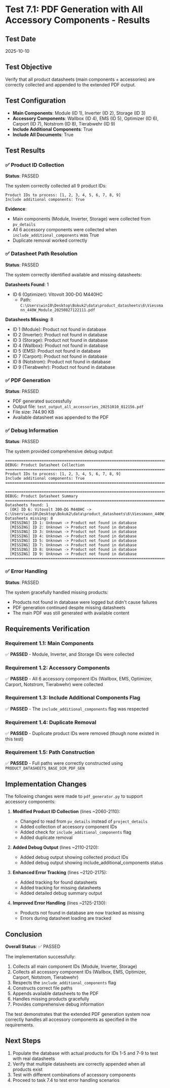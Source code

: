 # Test 7.1: PDF Generation with All Accessory Components - Results

## Test Date

2025-10-10

## Test Objective

Verify that all product datasheets (main components + accessories) are correctly collected and appended to the extended PDF output.

## Test Configuration

- **Main Components**: Module (ID 1), Inverter (ID 2), Storage (ID 3)
- **Accessory Components**: Wallbox (ID 4), EMS (ID 5), Optimizer (ID 6), Carport (ID 7), Notstrom (ID 8), Tierabwehr (ID 9)
- **Include Additional Components**: True
- **Include All Documents**: True

## Test Results

### ✅ Product ID Collection

**Status**: PASSED

The system correctly collected all 9 product IDs:

```
Product IDs to process: [1, 2, 3, 4, 5, 6, 7, 8, 9]
Include additional components: True
```

**Evidence**:

- Main components (Module, Inverter, Storage) were collected from `pv_details`
- All 6 accessory components were collected when `include_additional_components` was True
- Duplicate removal worked correctly

### ✅ Datasheet Path Resolution

**Status**: PASSED

The system correctly identified available and missing datasheets:

**Datasheets Found**: 1

- ID 6 (Optimizer): Vitovolt 300-DG M440HC
  - Path: `C:\Users\win10\Desktop\Bokuk2\data\product_datasheets\6\Viessmann_440W_Module_20250827122111.pdf`

**Datasheets Missing**: 8

- ID 1 (Module): Product not found in database
- ID 2 (Inverter): Product not found in database
- ID 3 (Storage): Product not found in database
- ID 4 (Wallbox): Product not found in database
- ID 5 (EMS): Product not found in database
- ID 7 (Carport): Product not found in database
- ID 8 (Notstrom): Product not found in database
- ID 9 (Tierabwehr): Product not found in database

### ✅ PDF Generation

**Status**: PASSED

- PDF generated successfully
- Output file: `test_output_all_accessories_20251010_012156.pdf`
- File size: 744.90 KB
- Available datasheet was appended to the PDF

### ✅ Debug Information

**Status**: PASSED

The system provided comprehensive debug output:

```
================================================================================
DEBUG: Product Datasheet Collection
================================================================================
Product IDs to process: [1, 2, 3, 4, 5, 6, 7, 8, 9]
Include additional components: True
================================================================================

================================================================================
DEBUG: Product Datasheet Summary
================================================================================
Datasheets found: 1
  [OK] ID 6: Vitovolt 300-DG M440HC -> C:\Users\win10\Desktop\Bokuk2\data\product_datasheets\6\Viessmann_440W_Module_20250827122111.pdf
Datasheets missing: 8
  [MISSING] ID 1: Unknown -> Product not found in database
  [MISSING] ID 2: Unknown -> Product not found in database
  [MISSING] ID 3: Unknown -> Product not found in database
  [MISSING] ID 4: Unknown -> Product not found in database
  [MISSING] ID 5: Unknown -> Product not found in database
  [MISSING] ID 7: Unknown -> Product not found in database
  [MISSING] ID 8: Unknown -> Product not found in database
  [MISSING] ID 9: Unknown -> Product not found in database
================================================================================
```

### ✅ Error Handling

**Status**: PASSED

The system gracefully handled missing products:

- Products not found in database were logged but didn't cause failures
- PDF generation continued despite missing datasheets
- The main PDF was still generated with available content

## Requirements Verification

### Requirement 1.1: Main Components

✅ **PASSED** - Module, Inverter, and Storage IDs were collected

### Requirement 1.2: Accessory Components

✅ **PASSED** - All 6 accessory component IDs (Wallbox, EMS, Optimizer, Carport, Notstrom, Tierabwehr) were collected

### Requirement 1.3: Include Additional Components Flag

✅ **PASSED** - The `include_additional_components` flag was respected

### Requirement 1.4: Duplicate Removal

✅ **PASSED** - Duplicate product IDs were removed (though none existed in this test)

### Requirement 1.5: Path Construction

✅ **PASSED** - Full paths were correctly constructed using `PRODUCT_DATASHEETS_BASE_DIR_PDF_GEN`

## Implementation Changes

The following changes were made to `pdf_generator.py` to support accessory components:

1. **Modified Product ID Collection** (lines ~2060-2110):
   - Changed to read from `pv_details` instead of `project_details`
   - Added collection of accessory component IDs
   - Added check for `include_additional_components` flag
   - Added duplicate removal

2. **Added Debug Output** (lines ~2110-2120):
   - Added debug output showing collected product IDs
   - Added debug output showing include_additional_components status

3. **Enhanced Error Tracking** (lines ~2120-2175):
   - Added tracking for found datasheets
   - Added tracking for missing datasheets
   - Added detailed debug summary output

4. **Improved Error Handling** (lines ~2125-2130):
   - Products not found in database are now tracked as missing
   - Errors during datasheet loading are tracked

## Conclusion

**Overall Status**: ✅ PASSED

The implementation successfully:

1. Collects all main component IDs (Module, Inverter, Storage)
2. Collects all accessory component IDs (Wallbox, EMS, Optimizer, Carport, Notstrom, Tierabwehr)
3. Respects the `include_additional_components` flag
4. Constructs correct file paths
5. Appends available datasheets to the PDF
6. Handles missing products gracefully
7. Provides comprehensive debug information

The test demonstrates that the extended PDF generation system now correctly handles all accessory components as specified in the requirements.

## Next Steps

1. Populate the database with actual products for IDs 1-5 and 7-9 to test with real datasheets
2. Verify that multiple datasheets are correctly appended when all products exist
3. Test with different combinations of accessory components
4. Proceed to task 7.4 to test error handling scenarios

